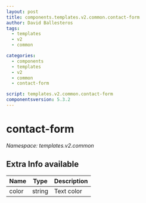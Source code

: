 ```yaml
---
layout: post
title: components.templates.v2.common.contact-form
author: David Ballesteros
tags:
  - templates
  - v2
  - common

categories:
  - components
  - templates
  - v2
  - common
  - contact-form

script: templates.v2.common.contact-form
componentsversion: 5.3.2
---
```

# contact-form

*Namespace: templates.v2.common*

## Extra Info available

| Name | Type | Description |
| --- | --- | --- |
| color | string | Text color |